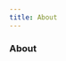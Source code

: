```yaml
---
title: About
---
```


<div class="text-center">
  <div i-carbon-dicom-overlay class="text-4xl -mb-6 m-auto" />
  <h3>About</h3>
  <WIP />
</div>